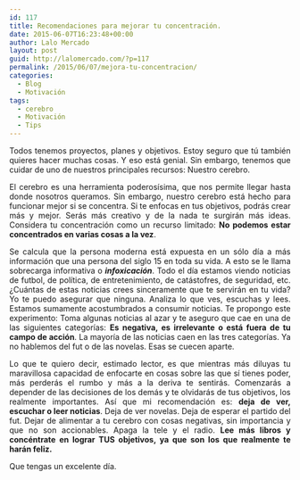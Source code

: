 ```yaml
---
id: 117
title: Recomendaciones para mejorar tu concentración.
date: 2015-06-07T16:23:48+00:00
author: Lalo Mercado
layout: post
guid: http://lalomercado.com/?p=117
permalink: /2015/06/07/mejora-tu-concentracion/
categories:
  - Blog
  - Motivación
tags:
  - cerebro
  - Motivación
  - Tips
---
```

<p style="text-align: justify;">
  Todos tenemos proyectos, planes y objetivos. Estoy seguro que tú también quieres hacer muchas cosas. Y eso está genial. Sin embargo, tenemos que cuidar de uno de nuestros principales recursos: Nuestro cerebro.
</p>

<p style="text-align: justify;">
  El cerebro es una herramienta poderosísima, que nos permite llegar hasta donde nosotros queramos. Sin embargo, nuestro cerebro está hecho para funcionar mejor si se concentra. Si te enfocas en tus objetivos, podrás crear más y mejor. Serás más creativo y de la nada te surgirán más ideas. Considera tu concentración como un recurso limitado: <strong>No podemos estar concentrados en varias cosas a la vez</strong>.
</p>

<p style="text-align: justify;">
  Se calcula que la persona moderna está expuesta en un sólo día a más información que una persona del siglo 15 en toda su vida. A esto se le llama sobrecarga informativa o <strong><em>infoxicación</em></strong>. Todo el día estamos viendo noticias de futbol, de política, de entretenimiento, de catástofres, de seguridad, etc. ¿Cuántas de estas noticias crees sinceramente que te servirán en tu vida? Yo te puedo asegurar que ninguna. Analiza lo que ves, escuchas y lees. Estamos sumamente acostumbrados a consumir noticias. Te propongo este experimento: Toma algunas noticias al azar y te aseguro que cae en una de las siguientes categorías: <strong>Es negativa, es irrelevante o está fuera de tu campo de acción</strong>. La mayoría de las noticias caen en las tres categorías. Ya no hablemos del fut o de las novelas. Esas se cuecen aparte.
</p>

<p style="text-align: justify;">
  Lo que te quiero decir, estimado lector, es que mientras más diluyas tu maravillosa capacidad de enfocarte en cosas sobre las que sí tienes poder, más perderás el rumbo y más a la deriva te sentirás. Comenzarás a depender de las decisiones de los demás y te olvidarás de tus objetivos, los realmente importantes. Así que mi recomendación es: <strong>deja de ver, escuchar o leer noticias</strong>. Deja de ver novelas. Deja de esperar el partido del fut. Dejar de alimentar a tu cerebro con cosas negativas, sin importancia y que no son accionables. Apaga la tele y el radio. <strong>Lee más libros y concéntrate en lograr TUS objetivos, ya que son los que realmente te harán feliz.</strong>
</p>

<p style="text-align: justify;">
  Que tengas un excelente día.
</p>
